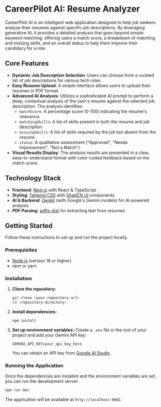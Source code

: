 # CareerPilot AI: Resume Analyzer

CareerPilot AI is an intelligent web application designed to help job seekers analyze their resumes against specific job descriptions. By leveraging generative AI, it provides a detailed analysis that goes beyond simple keyword matching, offering users a match score, a breakdown of matching and missing skills, and an overall status to help them improve their candidacy for a role.

## Core Features

-   **Dynamic Job Description Selection**: Users can choose from a curated list of job descriptions for various tech roles.
-   **Easy Resume Upload**: A simple interface allows users to upload their resumes in PDF format.
-   **Advanced AI Analysis**: Utilizes a sophisticated AI prompt to perform a deep, contextual analysis of the user's resume against the selected job description. The analysis identifies:
    -   `matchScore`: A percentage score (0-100) indicating the resume's relevance.
    -   `matchingSkills`: A list of skills present in both the resume and job description.
    -   `missingSkills`: A list of skills required by the job but absent from the resume.
    -   `status`: A qualitative assessment ("Approved", "Needs Improvement", "Not a Match").
-   **Visual Results Display**: The analysis results are presented in a clear, easy-to-understand format with color-coded feedback based on the match score.

## Technology Stack

-   **Frontend**: [Next.js](https://nextjs.org/) with React & TypeScript
-   **Styling**: [Tailwind CSS](https://tailwindcss.com/) with [ShadCN UI](https://ui.shadcn.com/) components
-   **AI & Backend**: [Genkit](https://firebase.google.com/docs/genkit) (with Google's Gemini models) for AI-powered analysis
-   **PDF Parsing**: [pdfjs-dist](https://mozilla.github.io/pdf.js/) for extracting text from resumes

## Getting Started

Follow these instructions to set up and run the project locally.

### Prerequisites

-   [Node.js](https://nodejs.org/en) (version 18 or higher)
-   npm or yarn

### Installation

1.  **Clone the repository:**
    ```bash
    git clone <your-repository-url>
    cd <repository-directory>
    ```

2.  **Install dependencies:**
    ```bash
    npm install
    ```

3.  **Set up environment variables:**
    Create a `.env` file in the root of your project and add your Gemini API key:
    ```
    GEMINI_API_KEY=your_api_key_here
    ```
    You can obtain an API key from [Google AI Studio](https://aistudio.google.com/app/apikey).

### Running the Application

Once the dependencies are installed and the environment variables are set, you can run the development server:

```bash
npm run dev
```

The application will be available at `http://localhost:9002`.
